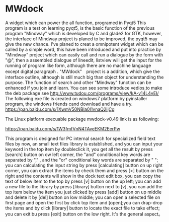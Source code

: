 # MWdock
A widget which can power the all function, programed in Pyqt5 
This program is a test on learning pyqt5, is the basic function of the previous program "Mindway" which is developed by C and glade2 for GTK, however, the interface of Mindway project is planed  to be improved, the pyqt5 may give the new chance.
I've planed to creat a omnipotent widget which can be called by a simple word, this have been introduced and put into practice by "Mindway" project which can easily call and run a dialogue  by the form with "@", then a assembled dialogue of lineedit, listview will get the input for the running of program like form, although there are no machine language except digital paragraph .
"MWdock"　project is a addition, which give the interface outline, although  is still much big than object for understanding the purpose.
The function of search and other "Mindway" function can be enhanced if you join and learn.
You can see some introduce vedios,to make the deb package see
http://www.tudou.com/programs/view/kA-v14L4yEI/
The following exe file is created on windows7 platform by pyinstaller program, the windows friends cand download and have a try. 
https://pan.baidu.com/s/1XwmV50NBIa0I1vnaQ2IjCg

The Linux platform execuable package mwdock-v0.49 link is as following:

https://pan.baidu.com/s/1W3fmfVnN4TAveEKM2EerPw

This program is  designed for PC internal search for specialized field text files by now,  an small text files library is established, and you can input your keyword in the top item by doubleclick it, you get all the result by press [search] button on ow left  corner, the "and" conditional key words are separated  by "," , and the "or" conditional key words are  separated  by " "; you can calculating the input string by press [calculating] button on up right corner, you can extract the items by check them and press [>] button on the right and the contents will show in the  dock text edit box, you can copy the text of below item to the top by press [v] button on the up left; you can add a new file to the library by press [library] button next to [v], you can add the top item below the item you just clicked by press [add] button on up middle and delete it by [del] button on low middle; you can open a selected file on first page and open the first by click top item and [open];you can drap-drop the items and by click [library] button to locate the exact file to take effect; you can exit bu press [exit] button on the low right. It's the  general aspect。
